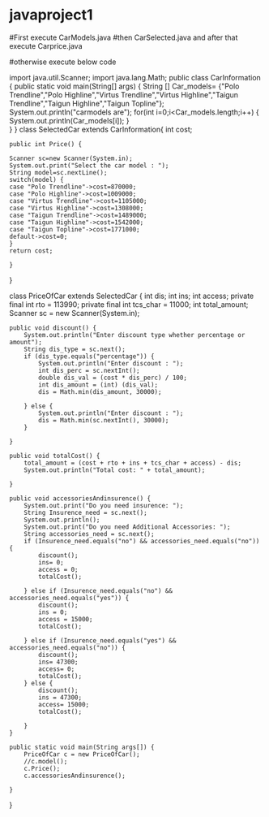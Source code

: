 # javaproject1
#First execute CarModels.java
#then CarSelected.java and after that execute Carprice.java




#otherwise execute below code

import java.util.Scanner;
import java.lang.Math;
public class CarInformation {
    public static void main(String[] args) {
        String [] Car_models= {"Polo Trendline","Polo Highline","Virtus Trendline","Virtus Highline","Taigun Trendline","Taigun Highline","Taigun Topline"};
		System.out.println("carmodels are");
        for(int i=0;i<Car_models.length;i++)
		{
			System.out.println(Car_models[i]);
        }	
    }
}
class SelectedCar  extends CarInformation{
	int cost;
	
	public int Price() {
		
	Scanner sc=new Scanner(System.in);
	System.out.print("Select the car model : ");
	String model=sc.nextLine();
	switch(model) {
	case "Polo Trendline"->cost=870000;
	case "Polo Highline"->cost=1009000;
	case "Virtus Trendline"->cost=1105000;
	case "Virtus Highline"->cost=1308000;
	case "Taigun Trendline"->cost=1489000;
	case "Taigun Highline"->cost=1542000;
	case "Taigun Topline"->cost=1771000;
	default->cost=0;
	}
	return cost;
	
	}    
}

class PriceOfCar extends SelectedCar {
	int dis;
	int ins;
	int access;
	private final int rto = 113990;
	private final int tcs_char = 11000;
	int total_amount;
	Scanner sc = new Scanner(System.in);

	public void discount() {
		System.out.println("Enter discount type whether percentage or amount");
		String dis_type = sc.next();
		if (dis_type.equals("percentage")) {
			System.out.println("Enter discount : ");
			int dis_perc = sc.nextInt();
			double dis_val = (cost * dis_perc) / 100;
			int dis_amount = (int) (dis_val);
			dis = Math.min(dis_amount, 30000);

		} else {
			System.out.println("Enter discount : ");
			dis = Math.min(sc.nextInt(), 30000);
		}

	}

	public void totalCost() {
		total_amount = (cost + rto + ins + tcs_char + access) - dis;
		System.out.println("Total cost: " + total_amount);

	}

	public void accessoriesAndinsurence() {
		System.out.print("Do you need insurence: ");
		String Insurence_need = sc.next();
		System.out.println();
		System.out.print("Do you need Additional Accessories: ");
		String accessories_need = sc.next();
		if (Insurence_need.equals("no") && accessories_need.equals("no")) {
			discount();
			ins= 0;
			access = 0;
			totalCost();

		} else if (Insurence_need.equals("no") && accessories_need.equals("yes")) {
			discount();
			ins = 0;
			access = 15000;
			totalCost();

		} else if (Insurence_need.equals("yes") && accessories_need.equals("no")) {
			discount();
			ins= 47300;
			access= 0;
			totalCost();
		} else {
			discount();
			ins = 47300;
			access= 15000;
			totalCost();

		}
	}

	public static void main(String args[]) {
		PriceOfCar c = new PriceOfCar();
		//c.model();
		c.Price();
		c.accessoriesAndinsurence();

	}

}
